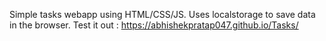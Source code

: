 Simple tasks webapp using HTML/CSS/JS.
Uses localstorage to save data in the browser.
Test it out :
https://abhishekpratap047.github.io/Tasks/
